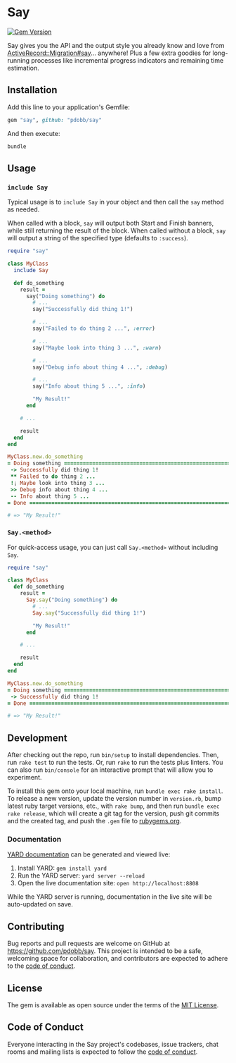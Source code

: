 # Say

[![Gem Version](https://img.shields.io/github/v/release/pdobb/say)](https://img.shields.io/github/v/release/pdobb/say)

Say gives you the API and the output style you already know and love from [ActiveRecord::Migration#say](https://api.rubyonrails.org/classes/ActiveRecord/Migration.html#method-i-say)... anywhere! Plus a few extra goodies for long-running processes like incremental progress indicators and remaining time estimation.

## Installation

Add this line to your application's Gemfile:

```ruby
gem "say", github: "pdobb/say"
```

And then execute:

```bash
bundle
```

## Usage

### `include Say`

Typical usage is to `include Say` in your object and then call the `say` method as needed.

When called with a block, `say` will output both Start and Finish banners, while still returning the result of the block.
When called without a block, `say` will output a string of the specified type (defaults to `:success`).

```ruby
require "say"

class MyClass
  include Say

  def do_something
    result =
      say("Doing something") do
        # ...
        say("Successfully did thing 1!")

        # ...
        say("Failed to do thing 2 ...", :error)

        # ...
        say("Maybe look into thing 3 ...", :warn)

        # ...
        say("Debug info about thing 4 ...", :debug)

        # ...
        say("Info about thing 5 ...", :info)

        "My Result!"
      end

    # ...

    result
  end
end

MyClass.new.do_something
= Doing something ==============================================================
 -> Successfully did thing 1!
 ** Failed to do thing 2 ...
 !¡ Maybe look into thing 3 ...
 >> Debug info about thing 4 ...
 -- Info about thing 5 ...
= Done =========================================================================

# => "My Result!"
```

### `Say.<method>`

For quick-access usage, you can just call `Say.<method>` without including `Say`.

```ruby
require "say"

class MyClass
  def do_something
    result =
      Say.say("Doing something") do
        # ...
        Say.say("Successfully did thing 1!")

        "My Result!"
      end

    # ...

    result
  end
end

MyClass.new.do_something
= Doing something ==============================================================
 -> Successfully did thing 1!
= Done =========================================================================

# => "My Result!"
```

## Development

After checking out the repo, run `bin/setup` to install dependencies. Then, run `rake test` to run the tests. Or, run `rake` to run the tests plus linters. You can also run `bin/console` for an interactive prompt that will allow you to experiment.

To install this gem onto your local machine, run `bundle exec rake install`. To release a new version, update the version number in `version.rb`, bump latest ruby target versions, etc., with `rake bump`, and then run `bundle exec rake release`, which will create a git tag for the version, push git commits and the created tag, and push the `.gem` file to [rubygems.org](https://rubygems.org).

### Documentation

[YARD documentation](https://yardoc.org/index.html) can be generated and viewed live:
1. Install YARD: `gem install yard`
2. Run the YARD server: `yard server --reload`
3. Open the live documentation site: `open http://localhost:8808`

While the YARD server is running, documentation in the live site will be auto-updated on save.

## Contributing

Bug reports and pull requests are welcome on GitHub at https://github.com/pdobb/say. This project is intended to be a safe, welcoming space for collaboration, and contributors are expected to adhere to the [code of conduct](https://github.com/pdobb/say/blob/master/CODE_OF_CONDUCT.md).

## License

The gem is available as open source under the terms of the [MIT License](https://opensource.org/licenses/MIT).

## Code of Conduct

Everyone interacting in the Say project's codebases, issue trackers, chat rooms and mailing lists is expected to follow the [code of conduct](https://github.com/pdobb/say/blob/master/CODE_OF_CONDUCT.md).

